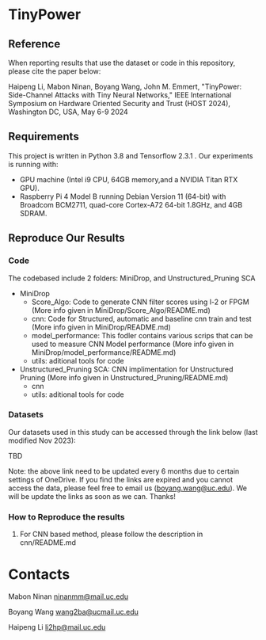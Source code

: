 # TinyPower

## Reference
When reporting results that use the dataset or code in this repository, please cite the paper below:

Haipeng Li, Mabon Ninan, Boyang Wang, John M. Emmert, "TinyPower: Side-Channel Attacks with Tiny Neural Networks," IEEE International Symposium on Hardware Oriented Security and Trust (HOST 2024), Washington DC, USA, May 6-9 2024

## Requirements
This project is written in Python 3.8 and Tensorflow 2.3.1 . Our experiments is running with:

* GPU machine (Intel i9 CPU, 64GB memory,and a NVIDIA Titan RTX GPU).
* Raspberry Pi 4 Model B running Debian Version 11 (64-bit) with Broadcom BCM2711, quad-core Cortex-A72 64-bit 1.8GHz, and 4GB SDRAM.
  
## Reproduce Our Results
### Code 
The codebased include 2 folders: MiniDrop, and Unstructured_Pruning SCA
  * MiniDrop
    * Score_Algo: Code to generate CNN filter scores using l-2 or FPGM  (More info given in MiniDrop/Score_Algo/README.md)
    * cnn: Code for Structured, automatic and baseline cnn train and test (More info given in MiniDrop/README.md)
    * model_performance: This fodler contains various scrips that can be used to measure CNN Model performance  (More info given in MiniDrop/model_performance/README.md)
    * utils: aditional tools for code   
  * Unstructured_Pruning SCA: CNN implimentation for Unstructured Pruning (More info given in Unstructured_Pruning/README.md)
    * cnn
    * utils: aditional tools for code


### Datasets
Our datasets used in this study can be accessed through the link below (last modified Nov 2023):

TBD 

Note: the above link need to be updated every 6 months due to certain settings of OneDrive. If you find the links are expired and you cannot access the data, please feel free to email us (boyang.wang@uc.edu). We will be update the links as soon as we can. Thanks!


### How to Reproduce the results
1.  For CNN based method, please follow the description in cnn/README.md

# Contacts
Mabon Ninan ninanmm@mail.uc.edu

Boyang Wang wang2ba@ucmail.uc.edu

Haipeng Li li2hp@mail.uc.edu
